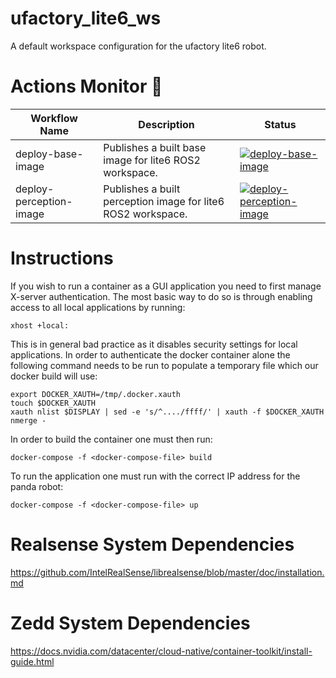 # ufactory_lite6_ws
A default workspace configuration for the ufactory lite6 robot.

# Actions Monitor 🔎
| **Workflow Name**            | **Description**                                        | **Status**                                                                                                                                                                                                                                                                      |
|------------------------------|--------------------------------------------------------|---------------------------------------------------------------------------------------------------------------------------------------------------------------------------------------------------------------------------------------------------------------------------------|
| deploy-base-image    | Publishes a built base image for lite6 ROS2 workspace.       | [![deploy-base-image](https://github.com/ipab-rad/lite6_ws/actions/workflows/deploy_base_image.yaml/badge.svg)](https://github.com/ipab-rad/lite_6/blob/humble/.github/workflows/deploy_base_image.yaml)          |
| deploy-perception-image    | Publishes a built perception image for lite6 ROS2 workspace.       | [![deploy-perception-image](https://github.com/ipab-rad/lite6_ws/actions/workflows/deploy_perception_image.yaml/badge.svg)](https://github.com/ipab-rad/lite_6/blob/humble/.github/workflows/deploy_perception_image.yaml)          |

# Instructions
If you wish to run a container as a GUI application you need to first manage X-server authentication. The most basic way to do so is through enabling access to all local applications by running: 

```
xhost +local:
```

This is in general bad practice as it disables security settings for local applications. In order to authenticate the docker container alone the following command needs to be run to populate a temporary file which our docker build will use:

```
export DOCKER_XAUTH=/tmp/.docker.xauth
touch $DOCKER_XAUTH
xauth nlist $DISPLAY | sed -e 's/^..../ffff/' | xauth -f $DOCKER_XAUTH nmerge -
```

In order to build the container one must then run: 

```
docker-compose -f <docker-compose-file> build
```

To run the application one must run with the correct IP address for the panda robot:

```
docker-compose -f <docker-compose-file> up
```

# Realsense System Dependencies
https://github.com/IntelRealSense/librealsense/blob/master/doc/installation.md

# Zedd System Dependencies
https://docs.nvidia.com/datacenter/cloud-native/container-toolkit/install-guide.html
